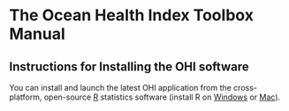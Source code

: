 # The Ocean Health Index Toolbox Manual



## Instructions for Installing the OHI software
You can install and launch the latest OHI application from the cross-platform, open-source [R](http://cran.r-project.org/) statistics software (install R on [Windows](http://cran.rstudio.com/bin/windows/base/) or [Mac](http://cran.rstudio.com/bin/macosx/)). 


